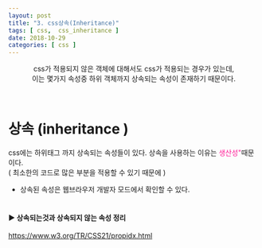 ```yaml
---
layout: post
title: "3. css상속(Inheritance)"
tags: [ css,  css_inheritance ]
date: 2018-10-29
categories: [ css ]
---
```


<p align="center">
    css가 적용되지 않은 객체에 대해서도 css가 적용되는 경우가 있는데,<br/> 이는 몇가지 속성중 하위 객체까지 상속되는 속성이 존재하기 때문이다.
</p><br/>

# 상속 (inheritance )
css에는 하위태그 까지 상속되는 속성들이 있다. 상속을 사용하는 이유는 <font color="deeppink">생산성"</font>때문이다.<br/> 
( 최소한의 코드로 많은 부분을 적용할 수 있기 때문에 )

- 상속된 속성은 웹브라우저 개발자 모드에서 확인할 수 있다.
<br/><br/>

#### ▶ 상속되는것과 상속되지 않는 속성 정리
<a href="https://www.w3.org/TR/CSS21/propidx.html">https://www.w3.org/TR/CSS21/propidx.html</a>


<br/>